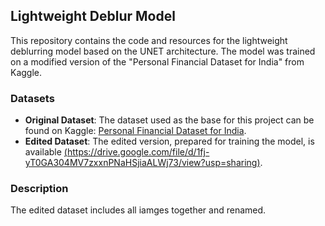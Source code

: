 ## Lightweight Deblur Model

This repository contains the code and resources for the lightweight deblurring model based on the UNET architecture. The model was trained on a modified version of the "Personal Financial Dataset for India" from Kaggle.

### Datasets

- **Original Dataset**: The dataset used as the base for this project can be found on Kaggle: [Personal Financial Dataset for India](https://www.kaggle.com/datasets/mehaksingal/personal-financial-dataset-for-india).
- **Edited Dataset**: The edited version, prepared for training the model, is available [(https://drive.google.com/file/d/1fj-yT0GA304MV7zxxnPNaHSjiaALWj73/view?usp=sharing)](#).

### Description

The edited dataset includes all iamges together and renamed.
